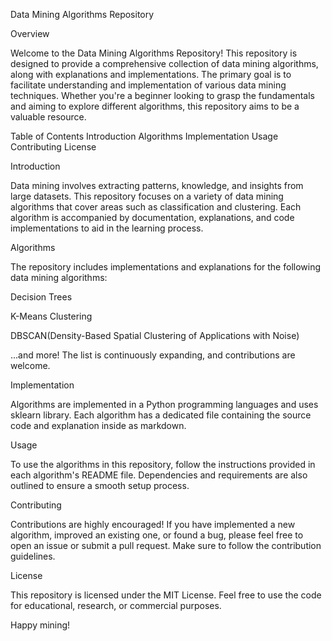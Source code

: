 Data Mining Algorithms Repository

Overview

Welcome to the Data Mining Algorithms Repository! This repository is designed to provide a comprehensive collection of data mining algorithms, along with explanations and implementations. The primary goal is to facilitate understanding and implementation of various data mining techniques. Whether you're a beginner looking to grasp the fundamentals and aiming to explore different algorithms, this repository aims to be a valuable resource.


Table of Contents
Introduction
Algorithms
Implementation
Usage
Contributing
License


Introduction

Data mining involves extracting patterns, knowledge, and insights from large datasets. This repository focuses on a variety of data mining algorithms that cover areas such as classification and clustering. Each algorithm is accompanied by documentation, explanations, and code implementations to aid in the learning process.

Algorithms

The repository includes implementations and explanations for the following data mining algorithms:

Decision Trees

K-Means Clustering

DBSCAN(Density-Based Spatial Clustering of Applications with Noise)

...and more! The list is continuously expanding, and contributions are welcome.


Implementation

Algorithms are implemented in a  Python programming languages and uses sklearn library. Each algorithm has a dedicated file containing the source code and explanation inside as markdown.


Usage

To use the algorithms in this repository, follow the instructions provided in each algorithm's README file. Dependencies and requirements are also outlined to ensure a smooth setup process.


Contributing

Contributions are highly encouraged! If you have implemented a new algorithm, improved an existing one, or found a bug, please feel free to open an issue or submit a pull request. Make sure to follow the contribution guidelines.


License

This repository is licensed under the MIT License. Feel free to use the code for educational, research, or commercial purposes.


Happy mining!
